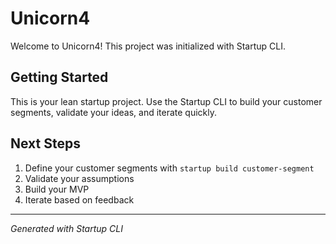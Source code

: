 # Unicorn4

Welcome to Unicorn4! This project was initialized with Startup CLI.

## Getting Started

This is your lean startup project. Use the Startup CLI to build your customer segments, validate your ideas, and iterate quickly.

## Next Steps

1. Define your customer segments with `startup build customer-segment`
2. Validate your assumptions
3. Build your MVP
4. Iterate based on feedback

---
*Generated with Startup CLI*
